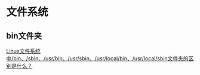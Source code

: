 <!--
 * @Author: tangdaoyong
 * @Date: 2021-01-21 09:53:03
 * @LastEditors: tangdaoyong
 * @LastEditTime: 2021-01-21 09:53:53
 * @Description: 文件系统
-->
# 文件系统

## bin文件夹
[Linux文件系统中/bin、/sbin、/usr/bin、/usr/sbin、/usr/local/bin、/usr/local/sbin文件夹的区别是什么？](https://www.zhihu.com/question/21265424)